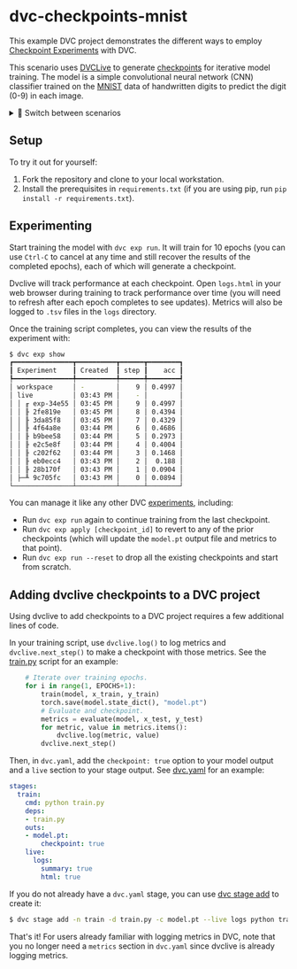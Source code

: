 # dvc-checkpoints-mnist

This example DVC project demonstrates the different ways to employ
[Checkpoint Experiments](https://dvc.org/doc/user-guide/experiment-management#checkpoints-in-source-code)
with DVC.

This scenario uses [DVCLive](https://dvc.org/doc/dvclive) to generate
[checkpoints](https://dvc.org/doc/api-reference/make_checkpoint) for iterative
model training. The model is a simple convolutional neural network (CNN)
classifier trained on the [MNIST](http://yann.lecun.com/exdb/mnist/) data of
handwritten digits to predict the digit (0-9) in each image.

<details>

<summary>🔄 Switch between scenarios</summary>
<br/>

This repo has several
[branches](https://github.com/iterative/dvc-checkpoints-mnist/branches) to this
that show different methods for using checkpoints on a similar pipeline:

- The [live](https://github.com/iterative/dvc-checkpoints-mnist/edit/live)
  scenario introduces full-featured checkpoint usage — integrating with
  [DVCLive](https://github.com/iterative/dvclive).
- The [basic](https://github.com/iterative/dvc-checkpoints-mnist/tree/basic)
  scenario uses single-checkpoint experiments to illustrate how checkpoints work
  in a simple way.
- The [Python-only](https://github.com/iterative/dvc-checkpoints-mnist/tree/make_checkpoint)
  variation features the
  [make_checkpoint](https://dvc.org/doc/api-reference/make_checkpoint) function
  from DVC's Python API.
- Contrastingly, the
  [signal file](https://github.com/iterative/dvc-checkpoints-mnist/tree/signal_file)
  scenario shows how to make your own signal files (applicable to any
  programming language).
- Finally, our
  [full pipeline](https://github.com/iterative/dvc-checkpoints-mnist/tree/full_pipeline)
  scenario elaborates on the full-featured usage with a more advanced process.

</details>

## Setup

To try it out for yourself:

1. Fork the repository and clone to your local workstation.
2. Install the prerequisites in `requirements.txt` (if you are using pip, run
   `pip install -r requirements.txt`).

## Experimenting

Start training the model with `dvc exp run`. It will train for 10 epochs (you
can use `Ctrl-C` to cancel at any time and still recover the results of the
completed epochs), each of which will generate a checkpoint.

Dvclive will track performance at each checkpoint. Open `logs.html` in your web
browser during training to track performance over time (you will need to refresh
after each epoch completes to see updates). Metrics will also be logged to
`.tsv` files in the `logs` directory.

Once the training script completes, you can view the results of the experiment
with:

```bash
$ dvc exp show
┏━━━━━━━━━━━━━━━┳━━━━━━━━━━┳━━━━━━┳━━━━━━━━┓
┃ Experiment    ┃ Created  ┃ step ┃    acc ┃
┡━━━━━━━━━━━━━━━╇━━━━━━━━━━╇━━━━━━╇━━━━━━━━┩
│ workspace     │ -        │    9 │ 0.4997 │
│ live          │ 03:43 PM │    - │        │
│ │ ╓ exp-34e55 │ 03:45 PM │    9 │ 0.4997 │
│ │ ╟ 2fe819e   │ 03:45 PM │    8 │ 0.4394 │
│ │ ╟ 3da85f8   │ 03:45 PM │    7 │ 0.4329 │
│ │ ╟ 4f64a8e   │ 03:44 PM │    6 │ 0.4686 │
│ │ ╟ b9bee58   │ 03:44 PM │    5 │ 0.2973 │
│ │ ╟ e2c5e8f   │ 03:44 PM │    4 │ 0.4004 │
│ │ ╟ c202f62   │ 03:44 PM │    3 │ 0.1468 │
│ │ ╟ eb0ecc4   │ 03:43 PM │    2 │  0.188 │
│ │ ╟ 28b170f   │ 03:43 PM │    1 │ 0.0904 │
│ ├─╨ 9c705fc   │ 03:43 PM │    0 │ 0.0894 │
└───────────────┴──────────┴──────┴────────┘
```

You can manage it like any other DVC
[experiments](https://dvc.org/doc/start/experiments), including:
* Run `dvc exp run` again to continue training from the last checkpoint.
* Run `dvc exp apply [checkpoint_id]` to revert to any of the prior checkpoints
  (which will update the `model.pt` output file and metrics to that point).
* Run `dvc exp run --reset` to drop all the existing checkpoints and start from
  scratch.

## Adding dvclive checkpoints to a DVC project

Using dvclive to add checkpoints to a DVC project requires a few additional
lines of code.

In your training script, use `dvclive.log()` to log metrics and
`dvclive.next_step()` to make a checkpoint with those metrics. See the
[train.py](train.py) script for an example:

```python
    # Iterate over training epochs.
    for i in range(1, EPOCHS+1):
        train(model, x_train, y_train)
        torch.save(model.state_dict(), "model.pt")
        # Evaluate and checkpoint.
        metrics = evaluate(model, x_test, y_test)
        for metric, value in metrics.items():
            dvclive.log(metric, value)
        dvclive.next_step()
```

Then, in `dvc.yaml`, add the `checkpoint: true` option to your model output and
a `live` section to your stage output. See [dvc.yaml](dvc.yaml) for an example:

```yaml
stages:
  train:
    cmd: python train.py
    deps:
    - train.py
    outs:
    - model.pt:
        checkpoint: true
    live:
      logs:
        summary: true
        html: true
```

If you do not already have a `dvc.yaml` stage, you can use [dvc stage
add](https://dvc.org/doc/command-reference/stage/add) to create it:

```bash
$ dvc stage add -n train -d train.py -c model.pt --live logs python train.py
```

That's it! For users already familiar with logging metrics in DVC, note that you
no longer need a `metrics` section in `dvc.yaml` since dvclive is already
logging metrics.
